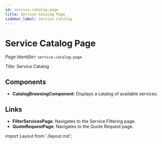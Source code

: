 ```yaml
---
id: service-catalog-page
title: Service Catalog Page
sidebar_label: Service Catalog
---
```


# Service Catalog Page

*Page Identifier:* `service-catalog-page`

*Title:* Service Catalog

## Components
- **CatalogBrowsingComponent**: Displays a catalog of available services.

## Links
- **FilterServicesPage**: Navigates to the Service Filtering page.
- **QuoteRequestPage**: Navigates to the Quote Request page.

import Layout from './layout.md';

<Layout />


